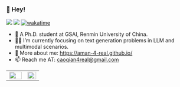 <!--
**Aman-4-Real/Aman-4-Real** is a ✨ _special_ ✨ repository because its `README.md` (this file) appears on your GitHub profile.
Here are some ideas to get you started:

- 🔭 I’m currently working on ...
- 🌱 I’m currently learning ...
- 👯 I’m looking to collaborate on ...
- 🤔 I’m looking for help with ...
- 💬 Ask me about ...
- 📫 How to reach me: ...
- 😄 Pronouns: ...
- ⚡ Fun fact: ...
-->


### 👋 Hey!

![](https://img.shields.io/badge/dynamic/json?color=success&label=GitHub&query=%24.data.totalSubs&suffix=%20followers&url=https%3A%2F%2Fapi.spencerwoo.com%2Fsubstats%2F%3Fsource%3Dgithub%26queryKey%3DAman-4-Real)
![](https://visitor-badge.glitch.me/badge?page_id=Aman-4-Real)
[![wakatime](https://wakatime.com/badge/user/528161f3-f45b-42df-9471-ff565c03c604.svg)](https://wakatime.com/@528161f3-f45b-42df-9471-ff565c03c604)

<!-- [![Top Langs](https://github-readme-stats.vercel.app/api/top-langs/?username=Aman-4-Real&layout=compact)](https://github.com/Aman-4-Real/github-readme-stats) -->


<!-- - 👨‍🎓 I’m a master student in GSAI@RUC. -->
- 🌱 A Ph.D. student at GSAI, Renmin University of China.
- 👨‍💻 I’m currently focusing on text generation problems in LLM and multimodal scenarios.
- 👾 More about me: https://aman-4-real.github.io/
- 📫 Reach me AT: caoqian4real@gmail.com
<!-- [![Aman-4-Real's github stats](https://github-readme-stats.vercel.app/api?username=Aman-4-Real&show_icons=true&theme=highcontrast)](https://github.com/Aman-4-Real/github-readme-stats) -->
<!-- <img src="https://github-readme-stats.vercel.app/api?username=Aman-4-Real&show_icons=true&theme=highcontrast" align="left" width="55%">
<img src="https://github-readme-stats.vercel.app/api/top-langs/?username=Aman-4-Real&exclude_repo=PL0_Compiler&langs_count=4&theme=highcontrast" align="left" width="35%"> -->


<table><tr><td valign="top" width="56.3%">
<img src="https://github-readme-stats.vercel.app/api?username=Aman-4-Real&show_icons=true&count_private=true&hide_border=true&theme=tokyonight" align="left" style="width: 100%" />

</td><td valign="top" width="43.7%">

<img src="https://github-readme-stats.vercel.app/api/top-langs/?username=Aman-4-Real&hide=C++,C,M4,Makefile,XSLT,Yacc,Lex&hide_border=true&layout=compact&theme=tokyonight" align="left" style="width: 100%" />

</td></tr></table>  

<br/>


